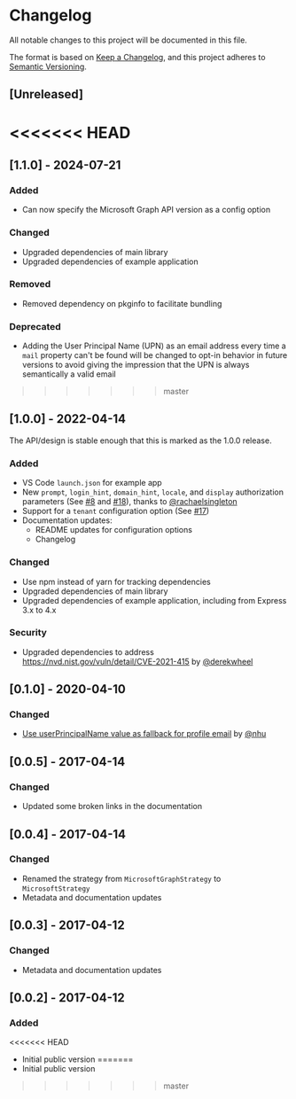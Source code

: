 # Changelog
All notable changes to this project will be documented in this file.

The format is based on [Keep a Changelog](https://keepachangelog.com/en/1.0.0/),
and this project adheres to [Semantic Versioning](https://semver.org/spec/v2.0.0.html).

## [Unreleased]

<<<<<<< HEAD
=======
## [1.1.0] - 2024-07-21

### Added
- Can now specify the Microsoft Graph API version as a config option

### Changed
- Upgraded dependencies of main library
- Upgraded dependencies of example application

### Removed
- Removed dependency on pkginfo to facilitate bundling

### Deprecated
- Adding the User Principal Name (UPN) as an email address every time a `mail` property can't be found will be changed to opt-in behavior in future versions to avoid giving the impression that the UPN is always semantically a valid email

>>>>>>> master
## [1.0.0] - 2022-04-14

The API/design is stable enough that this is marked as the 1.0.0 release.

### Added
- VS Code `launch.json` for example app
- New `prompt`, `login_hint`, `domain_hint`, `locale`, and `display` authorization parameters (See [#8](https://github.com/seanfisher/passport-microsoft/pull/8) and [#18](https://github.com/seanfisher/passport-microsoft/pull/18)), thanks to [@rachaelsingleton](https://github.com/rachaelsingleton)
- Support for a `tenant` configuration option (See [#17](https://github.com/seanfisher/passport-microsoft/pull/17))
- Documentation updates:
  - README updates for configuration options
  - Changelog

### Changed
- Use npm instead of yarn for tracking dependencies
- Upgraded dependencies of main library
- Upgraded dependencies of example application, including from Express 3.x to 4.x

### Security
- Upgraded dependencies to address https://nvd.nist.gov/vuln/detail/CVE-2021-415 by [@derekwheel](https://github.com/derekwheel)

## [0.1.0] - 2020-04-10
### Changed
- [Use userPrincipalName value as fallback for profile email](https://github.com/seanfisher/passport-microsoft/pull/5) by [@nhu](https://github.com/nhu)

## [0.0.5] - 2017-04-14
### Changed
- Updated some broken links in the documentation

## [0.0.4] - 2017-04-14
### Changed
- Renamed the strategy from `MicrosoftGraphStrategy` to `MicrosoftStrategy`
- Metadata and documentation updates

## [0.0.3] - 2017-04-12
### Changed
- Metadata and documentation updates

## [0.0.2] - 2017-04-12
### Added
<<<<<<< HEAD
- Initial public version
=======
- Initial public version
>>>>>>> master

